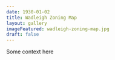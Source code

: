 ```yaml
---
date: 1930-01-02
title: Wadleigh Zoning Map
layout: gallery
imageFeatured: wadleigh-zoning-map.jpg
draft: false
---
```


Some context here
